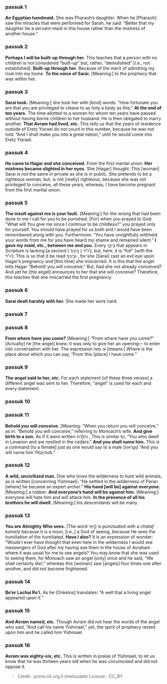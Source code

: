 
### passuk 1
<b>An Egyptian handmaid.</b> She was Pharaoh’s daughter. When he [Pharaoh] saw the miracles that were performed for Sarah, he said: “Better that my daughter be a servant-maid in this house rather than the mistress of another house.” 

### passuk 2
<b>Perhaps I will be built-up through her.</b> This teaches that a person with no children is not considered “built-up” but, rather, “demolished” [i.e., not established]. 
<b>Built-up through her.</b> Because of the merit of admitting my rival into my home.
<b>To the voice of Sarai.</b> [Meaning:] to the prophecy that was within her.

### passuk 3
<b>Sarai took.</b> [Meaning:] she took her with [kind] words: “How fortunate you are that you are privileged to cleave to as holy a body as this.”
<b>At the end of ten years.</b> The time allotted to a woman for whom ten years have passed without having borne children to her husband. He is then obligated to marry another.
<b>That Avram had lived, etc.</b> This tells us that the years of residence outside of Eretz Yisrael do not count in this number, because he was not told: “And I shall make you into a great nation,” until he would come into Eretz Yisrael. 

### passuk 4
<b>He came to Hagar and she conceived.</b> From the first marital union.
<b>Her mistress became slighted in her eyes.</b> She [Hagar] thought: This [woman] Sarai is not the same in private as she is in public. She pretends to be a righteous woman, but, is not [really] righteous, because she was not privileged to conceive, all these years, whereas, I have become pregnant from the first marital union. 

### passuk 5
<b>The insult against me is your fault.</b> [Meaning:] for the wrong that had been done to me I call for you to be punished. [For] when you prayed to God: “What will You give me since I continue to be childless?” you prayed only for yourself. You should have prayed for us both and I would have been remembered along with you. Furthermore: “You have unrightfully withheld your words from me for you have heard my shame and remained silent.”
<b>I gave my maid, etc., between me and you.</b> Every בֵּינֶךָ that appears in Scripture is lacking [a second יו"ד ( בֵּינֶיךָ )], but, here, it is “full” [<i>with</i> the יו"ד]. This is so that it be read וּבֵינֵיךְ , for she [Sarai] cast an evil eye upon Hagar’s pregnancy and [this time] she miscarried. It is this that the angel tells Hagar “Behold! you will conceive.” But, had she not already conceived? And yet he [the angel] announces to her that she will conceive? Therefore, this teaches that she miscarried the first pregnancy. 

### passuk 6
<b>Sarai dealt harshly with her.</b> She made her work hard.

### passuk 7

### passuk 8
<b>From where have you come?</b> [Meaning:] “From where have you come?” [Actually] he [the angel] knew. It was only to give her an opening— to enter into conversation with her. The expression אֵי מִזֶּה [means:] Where is the place about which you can say, “From this [place] I have come.” 

### passuk 9
<b>The angel said to her, etc.</b> For each statement [of these three verses] a different angel was sent to her. Therefore, “angel” is used for each and every statement. 

### passuk 10

### passuk 11
<b>Behold you will conceive.</b> [Meaning: “When you return you will conceive,” as in: “Behold you will conceive,” referring to Monoach’s wife. 
<b>And give birth to a son.</b> As if it were written וְיוֹלֶדֶת , This is similar to, “You who dwell in Levanon and are nestled in the cedars.” 
<b>And you shall name him.</b> This is a command [to a female] just as one would say to a male [וְקָרָאתָ] “And you will name him Yitzchok.”

### passuk 12
<b>A wild, uncivilized man.</b> One who loves the wilderness to hunt wild animals, as is written [concerning Yishmael]: “He settled in the wilderness of Paran [where] he became an expert archer.” 
<b>His hand [will be] against everyone.</b> [Meaning:] a robber.
<b>And everyone’s hand will be against him.</b> [Meaning:] everyone will hate him and will attack him.
<b>In the presence of all his brothers he will dwell.</b> [Meaning:] his descendants will be many.

### passuk 13
<b>You are Almighty Who sees.</b> [The word רֳאִי] is punctuated with a <i>chataf kometz</i> because it is a noun, [i.e.,] a God of seeing, because He sees the humiliation of the humiliated. 
<b>Have I also?</b> It is an expression of wonder: “Would I ever have thought that even here in the wilderness I would see messengers of God after my having see them in the house of Avraham where it was usual for me to see angels? You may know that she was used to seeing them, for Monoach saw an angel [only] once and he said, “We shall certainly die!,” whereas this [woman] saw [angels] four times one after another, and did not become frightened. 

### passuk 14
<b>Be’er Lachai Ro’i.</b> As he [Onkelos] translates: “A well that a living angel appeared upon it.”

### passuk 15
<b>And Avram named, etc.</b> Though Avram did not hear the words of the angel who said, “And call his name Yishmael,” yet, the spirit of prophecy rested upon him and he called him Yishmael. 

### passuk 16
<b>Avram was eighty-six, etc.</b> This is written in praise of Yishmael, to let us know that he was thirteen years old when he was circumcised and did not oppose it. 

>Credit : primo.nli.org.il (metsudah)
>License : CC_BY